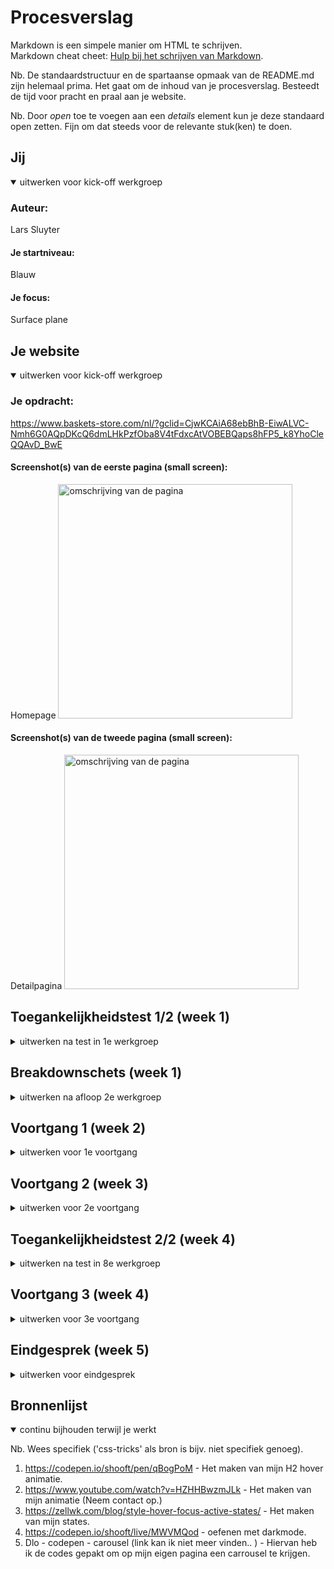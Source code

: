 # Procesverslag
Markdown is een simpele manier om HTML te schrijven.  
Markdown cheat cheet: [Hulp bij het schrijven van Markdown](https://github.com/adam-p/markdown-here/wiki/Markdown-Cheatsheet).

Nb. De standaardstructuur en de spartaanse opmaak van de README.md zijn helemaal prima. Het gaat om de inhoud van je procesverslag. Besteedt de tijd voor pracht en praal aan je website.

Nb. Door *open* toe te voegen aan een *details* element kun je deze standaard open zetten. Fijn om dat steeds voor de relevante stuk(ken) te doen.





## Jij

<details open>
  <summary>uitwerken voor kick-off werkgroep</summary>

  ### Auteur:
  Lars Sluyter

  #### Je startniveau:
  Blauw

  #### Je focus:
  Surface plane
 
</details>





## Je website

<details open>
  <summary>uitwerken voor kick-off werkgroep</summary>

  ### Je opdracht:
  https://www.baskets-store.com/nl/?gclid=CjwKCAiA68ebBhB-EiwALVC-Nmh6G0AQpDKcQ6dmLHkPzfOba8V4tFdxcAtVOBEBQaps8hFP5_k8YhoCleQQAvD_BwE

  #### Screenshot(s) van de eerste pagina (small screen): 
  Homepage
  <img src="readme-images/homepage.png" width="375px" alt="omschrijving van de pagina">
  #### Screenshot(s) van de tweede pagina (small screen):
  Detailpagina
 <img src="readme-images/tweedepagina2.png" width="375px" alt="omschrijving van de pagina">
 
</details>



## Toegankelijkheidstest 1/2 (week 1)

<details>
  <summary>uitwerken na test in 1e werkgroep</summary>

  ### Bevindingen
  Lijst met je bevindingen die in de test naar voren kwamen:

  #### Screenreader
Tijdens het testen van de screenreader kwamen er enkele probelem voor, het werkt niet helemaal als gehoopt. De reader slaat automatisch door naar het hamburgermenu, alleen is deze niet uitgeklapt. Dus verwarring voor de gebruiker.


  #### Muis en Toetsenbord 
De website is niet toesenboord vriendelijk. Dit komt omdat het niet beschikt over een TAB functie.


  #### Motoriek (shocks, elastiekjes)
Met verwarring/verandering in mijn motoriek dmv de schrokband en/of de andere motorische afleidingen merk ik dat het niet een groot probleem voor mijzelf is. De pagina is toegangbaar en gebruikbaar.


  #### Visueel (brillen, contrast, kleurenblind, dark/light). 
  Hier korte omschrijving (met indien nodig afbeeldingen)

  Hier een omschrijving van hoe het opgelost kan worden (met indien nodig afbeeldingen)

</details>



## Breakdownschets (week 1)

<details>
  <summary>uitwerken na afloop 2e werkgroep</summary>

  ### de hele pagina: 
  <img src="readme-images/schets.png" width="375px" alt="breakdown van de hele pagina">

  ### dynamisch deel (bijv menu): 
  <img src="readme-images/homepage2.png" width="375px" alt="breakdown van een dynamisch deel">

</details>





## Voortgang 1 (week 2)

<details>
  <summary>uitwerken voor 1e voortgang</summary>

  ### Stand van zaken
  hier dit ging goed & dit was lastig (neem ook screenshots op van delen van je website en code)


  ### Agenda voor meeting
  samen met je groepje opstellen

  | Lars Sluyter    | nikki okker       | Jordy    | student 4        |
  | ---            | ---                | ---          | ---              |
  Voortgang van ons groepje,
  elkaars werk voor inspiratie,
  Typografie hierachie,
  toegankelijkheid,
  Css assesntials en
  Java script "truckjes"
- Homepage:
+ Hoe kan ik de home pagina aanzienlijker maken voor de gebruiker
+ Kan ik audio en video gebruiker bij mijn pagina 
+ Werken pop ups in het nadeel of voordeel van mijn site 

| nikki okker  
Pagina 1:
Is mijn HTML semantisch correct? Want dat is de basis. Als dat goed staat kan ik aan de slag. 

Hamburger menu: hoe zit dat?, alle content van index.html moet ik alles wat in een article staat apart stylen?

De categorieën: hoe kan ik die beste vormgeven? Ook op deze manier, moet dta dan ook in een grid? En die zoekbalk ook? En hoe maak ik die zoekbalk?

Footer: hoe kan ik footer van Kukuru namaken met name de opzet ervan. Html heb ik al. Het naast elkaar zetten is de vraag. 

Pagina 2:

- Mag de class op de body, vanwege andere content styling met nth-of-type?

- hoe kan ik zo’n MP3 afspeler erin zetten? Zoals op kukuru website. 

- hoe krijg ik net als bij kukuru website de boeken naast elkaar? Positioneren? Of flexbox? Of ??

| Jordy 

Alleen een vraag of mijn carousel, voor de rest gaat het wel goed.
  ### Verslag van meeting
  hier na afloop snel de uitkomsten van de meeting vastleggen

  Het was een erg productieve meeting:
  - Ik heb hulp gekregen bij het HTML.
  - Geholpen met een begin van mijn CSS.
  - Inspiratie op gedaan bij mijn klasgenoten.


</details>





## Voortgang 2 (week 3)

<details>
  <summary>uitwerken voor 2e voortgang</summary>

  ### Stand van zaken
  hier dit ging goed & dit was lastig (neem ook screenshots op van delen van je website en code)


  ### Agenda voor meeting
  samen met je groepje opstellen

  Lars Sluyter
  
  Ik wil het hebben over het maken van een header en het stijlen van een burger menu. Of je een hele footer moet maken, over het stijlen van een formulier en grid op foto's plaatsen.

  Nikki Okker

  Ik wil graag focussen op het positioneren van mijn tweede pagina en daarna nog tip voor stijlen van mijn eerste pagina. En ik wil een audio player op mn site maar ik snap niet hoe dat werkt :) Dus daar ga ik ook naar vragen.

  Jordy

  Ik wil graag mijn caroussel bespreken, possitioning en inlining.
  
  ### Verslag van meeting
  hier na afloop snel de uitkomsten van de meeting vastleggen

  - punt 1
  - punt 2
  - nog een punt
- ...

</details>





## Toegankelijkheidstest 2/2 (week 4)

<details>
  <summary>uitwerken na test in 8e werkgroep</summary>

  ### Bevindingen
  - Er is geen darkmode, dit geld voor het orgineel en voor mijn eigenpagina. Ruimte voor verbetering!
  - Beterft belemmering van kleur is er geen probleem bij mijn webpagina. Links zijn duidelijk en goed te zien. Foto's vallen niet weg.
  - Het is mogelijk om te tabben door de website, Alleen is er nogsteeds het probleem van het tabben door het hamburger menu terwijl je dit niet ziet.
  Er is een duidelijke state om te zien waar de gebruiker naartoe tabt in vergelijking tot de orginele website. 
  - De screenreader leest de webpagina goed op, maar ik vindt nog een enkel problemem in het navigeren:
  = Er is nog niet goed gebruik gemaakt van ALT en logische rederneringen.
  - parkison werkt wel goed op de website, alleen niet op de hoogste stand.
  - de brillen werken allemaal opzich wel, behalve als je het hele zicht verwijderd.

  #### Screenreader
 - Er is geen darkmode, dit geld voor het orgineel en voor mijn eigenpagina. Ruimte voor verbetering!
  - Beterft belemmering van kleur is er geen probleem bij mijn webpagina. Links zijn duidelijk en goed te zien. Foto's vallen niet weg.
 <img src="readme-images/darkmode.png" width="375px" alt="breakdown van de hele pagina">

  #### Muis en Toetsenbord 
 - Het is mogelijk om te tabben door de website, Alleen is er nogsteeds het probleem van het tabben door het hamburger menu terwijl je dit niet ziet.
  - Er is een duidelijke state om te zien waar de gebruiker naartoe tabt in vergelijking tot de orginele website. 
<img src="readme-images/tab.png" width="375px" alt="breakdown van de hele pagina">

  #### Motoriek (shocks, elastiekjes)
  NVT

  #### Visueel (brillen, contrast, kleurenblind, dark/light). 
  NVT

</details>





## Voortgang 3 (week 4)

<details>
  <summary>uitwerken voor 3e voortgang</summary>

  ### Stand van zaken
  hier dit ging goed & dit was lastig (neem ook screenshots op van delen van je website en code)


  ### Agenda voor meeting
  samen met je groepje opstellen

Lars 
- (Navigatie balk) Hamburger menu op mobile 
- Scroll sections 

Jordy: 
menu knoppen fixen
Hartje over plaatje zetten

Menno: 
- Form groter maken
- Text in plaatjes automatisch laten inspringen
- Random ruimte weghalen en naar rechts scrollen weghalen
- Alle sections responsive maken met zelfde margin links rechts

Nikki: 
- Media player fixen
- ruimte tussen buttons van social media

  ### Verslag van meeting
  hier na afloop snel de uitkomsten van de meeting vastleggen

  - iedereen is geod geholpen met hun problemen, ik heb mijn problemen opgelost met de scoll 
  en een goed begin gemaakt met de footer. Daarnaast heb ik erg veel gehad aan hoe de andere zijn geholpen met de dingen waarbij zij al verder zijn
  en ik nog aan moet beginnnen.

</details>





## Eindgesprek (week 5)

<details>
  <summary>uitwerken voor eindgesprek</summary>

  ### Je uitkomst - karakteristiek screenshots:
  Ik ben erg trots op het maken van de header, dark mode, animatie's, en de stijling  van de tweede pagina.
  <img src="readme-images/header.png" width="375px" alt="uitomst opdracht 1">
  <img src="readme-images/footer.png" width="375px" alt="uitomst opdracht 1">
  <img src="readme-images/tweedepagina.png" width="375px" alt="uitomst opdracht 1">
  <img src="readme-images/animatie.png" width="375px" alt="uitomst opdracht 1">


  ### Dit ging goed/Heb ik geleerd: 
  Korte omschrijving met plaatjes

Ik ben het meest trots op het zelf uitvogelen van de dark mode
  <img src="readme-images/geleerd.png" width="375px" alt="top">


  ### Dit was lastig/Is niet gelukt:
  Het is niet gelukt om het helemaal responsive te maken en ook niet om het hamburger menu te stijlen zoals ik wil.

  <img src="readme-images/nietgelukt.png" width="375px" alt="bummer">
  <img src="readme-images/nietgelukt2.png" width="375px" alt="bummer">
</details>





## Bronnenlijst

<details open>
  <summary>continu bijhouden terwijl je werkt</summary>

  Nb. Wees specifiek ('css-tricks' als bron is bijv. niet specifiek genoeg).

  1. https://codepen.io/shooft/pen/qBogPoM - Het maken van mijn H2 hover animatie.
  2. https://www.youtube.com/watch?v=HZHHBwzmJLk - Het maken van mijn animatie (Neem contact op.)
  3. https://zellwk.com/blog/style-hover-focus-active-states/ - Het maken van mijn states.
  4. https://codepen.io/shooft/live/MWVMQod - oefenen met darkmode.
  5. Dlo - codepen - carousel (link kan ik niet meer vinden.. ) - Hiervan heb ik de codes gepakt om op mijn eigen pagina een carrousel te krijgen.

</details>